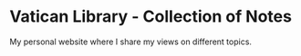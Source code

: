 # Vatican Library - Collection of Notes
My personal website where I share my views on different topics.
